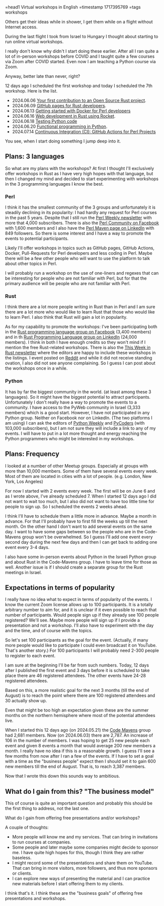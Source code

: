 =head1 Virtual workshops in English
=timestamp 1717395769
=tags workshops

Others get their ideas while in shower, I get them while on a flight without Internet access.

During the last flight I took from Israel to Hungary I thought about starting to run online virtual workshops.

I really don't know why didn't I start doing these earlier. After all I ran quite a lot of in-person workshops before COVID
and I taught quite a few courses via Zoom after COVID started. Even now I am teaching a Python course via Zoom.

Anyway, better late than never, right?

12 days ago I scheduled the first workshop and today I scheduled the 7th workshop. Here is the list.

* 2024.06.06 [Your first contribution to an Open Source Rust project](https://www.meetup.com/code-mavens/events/301156302/).
* 2024.06.09 [GitHub pages for Rust developers](https://www.meetup.com/code-mavens/events/301215326/).
* 2024.06.13 [Getting started with Docker for Perl developers](https://www.meetup.com/code-mavens/events/301268306/)
* 2024.06.16 [Web development in Rust using Rocket](https://www.meetup.com/code-mavens/events/301294669/).
* 2024.06.18 [Testing Python code](https://www.meetup.com/code-mavens/events/301363070/)
* 2024.06.20 [Functional programming in Python](https://www.meetup.com/code-mavens/events/301395323/).
* 2024.07.14 [Continuous Integration (CI): GitHub Actions for Perl Projects](https://www.meetup.com/code-mavens/events/301413566/)

You see, when I start doing something I jump deep into it.

## Plans: 3 languages

So what are my plans with the workshops? At first I thought I'll exclusively offer workshops in Rust as I have very high hopes
with that language, but then I changed my mind and decided to start experimenting with workshops in the 3 programming languages
I know the best.

### Perl

I think it has the smallest community of the 3 groups and unfortunately it is steadily declining in its popularity:
I had hardly any request for Perl courses in the past 5 years.
Despite that I still run the [Perl Weekly newsletter](https://perlweekly.com/) with more that 4,000 subscribers. There is also
the [Perl Community on Facebook](https://www.facebook.com/groups/perlcommunity) with 1,600 members and I also have the
[Perl Maven page on LinkedIn](https://www.linkedin.com/showcase/perl-maven/) with 849 followers. So there is some interest and I have a way
to promote the events to potential participants.

Likely I'll offer workshops in topics such as GitHub pages, GitHub Actions, Docker, Pull-Requests for Perl developers and less coding in Perl.
Maybe there will be a few other people who will want to use the platform to talk about other topics in Perl.

I will probably run a workshop on the use of one-liners and regexes that can be interesting for people who are not familiar with Perl, but
for that the primary audience will be people who are not familiar with Perl.


### Rust

I think there are a lot more people writing in Rust than in Perl and I am sure there are a lot more who would like to learn Rust
that those who would like to learn Perl. I also think that Rust will gain a lot in popularity.

As for my capability to promote the workshops:
I've been participating both in the [Rust programming language group on Facebook](https://www.facebook.com/groups/872919370237098) (3,400 members)
and in th [Rust Programming Language group on LinkedIn](https://www.linkedin.com/groups/4973032/) (24,000 members). I think in both I have
enough credits so they won't mind if I mention the free Rust-related workshops.
There is also the [This Week in Rust newsletter](https://this-week-in-rust.org/) where the editors are happy to include these workshops in the listings.
I event posted on [Reddit](https://www.reddit.com/r/rust/) and while it did not receive standing ovation, I also did not see anyone complaining.
So I guess I can post about the workshops once in a while.


### Python

It has by far the biggest community in the world. (at least among these 3 languages). So it might have the biggest potential
to attract participants. Unfortunately I don't really have a way to promote the events to a community. I have access to the PyWeb community
in Israel (3,333 members) which is a good start. However, I have not participated in any Python group. Neither on Facebook nor on LinkedIn. (The two platforms I am  using)
I can ask the editors of [Python Weekly](https://www.pythonweekly.com/) and [PyCoders](https://pycoders.com/) (with 103,000 subscribers),
but I am not sure they will include a link to any of my events. I will have to put in a lot more thought and energy reaching the Python
programmers who might be interested in my workshops.


## Plans: Frequency

I looked at a number of other Meetup groups. Especially at groups with more than 10,000 members. Some of them have several events every week.
Most of them are located in cities with a lot of people. (e.g. London, New York, Los Angeles)

For now I started with 2 events every week. The first will be on June 6 and as I wrote above, I've already scheduled 7.
When I started 12 days ago I did not want to wait too much, but I also did not want to have too little time for people to sign up. So I scheduled
the events 2 weeks ahead.

I think I'll have to schedule them a little more in advance. Maybe a month in advance. For that I'll probably have to first fill the weeks up till
the next month. On the other hand I don't want to add several events on the same day. I want to have some gaps between so the people who are
in the Code-Mavens group won't be overwhelmed. So I guess I'll add one event every second day during the next few days and then I can get back to
adding one event every 3-4 days.

I also have some in-person events about Python in the Israeli Python group and about Rust in the Code-Mavens group. I have to leave time for
those as well. Another issue is if I should create a separate group for the Rust meetings in Israel.

## Expectations in terms of popularity

I really have no idea what to expect in terms of popularity of the events. I know the current Zoom license allows up to 100 participants.
It is a totally arbitrary number to aim for, and it is unclear if it even possible to reach that number of participants. Would people sign up if
they already see 100 people registered? We'll see. Maybe more people will sign up if I provide a presentation and not a workshop.
I'll also have to experiment with the day and the time, and of course with the topics.

So let's set 100 participants as the goal for the event. (Actually, if many more people would like to participate I could even broadcast it
on YouTube. That's another story.) For 100 participants I will probably need 2-300 people to register to each event.

I am sure at the beginning I'll be far from such numbers. Today, 12 days after I published the first event and 3 days before it is scheduled to take
place there are 46 registered attendees. The other events have 24-28 registered attendees.

Based on this, a more realistic goal for the next 3 months (till the end of August) is to reach the point where
there are 100 registered attendees and 30 actually show up.

Even that might be too high an expectation given these are the summer months on the northern hemisphere where most of the potential attendees live.


When I started this 12 days ago (on 2024.05.21) the [Code Mavens](https://www.meetup.com/code-mavens/) group had 2,681 members. Now (on 2024.06.03)
there are 2,787. An increase of 106 in the number of members.
I was hoping to get 25 new people each event and given 8 events a month that would average 200 new members a month.
I really have no idea if this is a reasonable growth. I guess I'll see a few months from now after I ran a few of the events.
If I have to set a goal with a time as the "business people" expect then I should set it to gain 600 new members till the end of August.
That is, to reach 3,387 members.

Now that I wrote this down this sounds way to ambitious.


## What do I gain from this? "The business model"

This of course is quite an important question and probably this should be the first thing to address, not the last one.

What do I gain from offering free presentations and/or workshops?

A couple of thoughts:

* More people will know me and my services. That can bring in invitations to run courses at companies.
* Some people and later maybe some companies might decide to sponsor me. I have quite high hopes for this, though I think they are rather baseless.
* I might record some of the presentations and share them on YouTube. That can bring in more visitors, more followers, and thus more sponsors or clients.
* I can explore new ways of presenting the material and I can practice new materials before I start offering them to my clients.

I think that's it. I think these are the "business goals" of offering free presentations and workshops.


